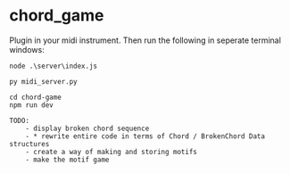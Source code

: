 # chord_game
Plugin in your midi instrument. Then run the following in seperate terminal windows:
```
node .\server\index.js
```
```
py midi_server.py
```
```
cd chord-game
npm run dev
```

```
TODO:
	- display broken chord sequence
	- * rewrite entire code in terms of Chord / BrokenChord Data structures
	- create a way of making and storing motifs
	- make the motif game
```
